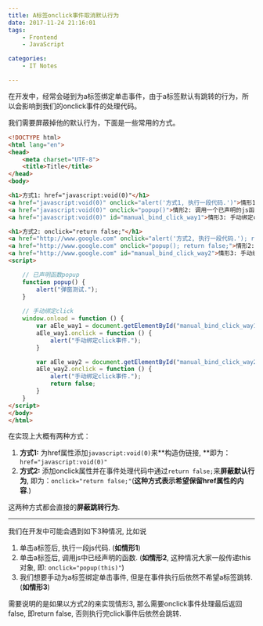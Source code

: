 ```yaml
---
title: A标签onclick事件取消默认行为
date: 2017-11-24 21:16:01
tags:
    - Frontend
    - JavaScript

categories:
	- IT Notes

---
```



在开发中，经常会碰到为a标签绑定单击事件，由于a标签默认有跳转的行为，所以会影响到我们的onclick事件的处理代码。

我们需要屏蔽掉他的默认行为，下面是一些常用的方式。

```html
<!DOCTYPE html>
<html lang="en">
<head>
    <meta charset="UTF-8">
    <title>Title</title>
</head>
<body>

<h1>方式1: href="javascript:void(0)"</h1>
<a href="javascript:void(0)" onclick="alert('方式1, 执行一段代码.')">情形1: 执行一段代码.</a> <br/>
<a href="javascript:void(0)" onclick="popup()">情形2: 调用一个已声明的js函数.</a> <br/>
<a href="javascript:void(0)" id="manual_bind_click_way1">情形3: 手动绑定click事件</a> <br/>

<h1>方式2: onclick="return false;"</h1>
<a href="http://www.google.com" onclick="alert('方式2, 执行一段代码.'); return false;">情形1: 执行一段代码.</a> <br/>
<a href="http://www.google.com" onclick="popup(); return false;">情形2: 调用一个已声明的js函数.</a> <br/>
<a href="http://www.google.com" id="manual_bind_click_way2">情形3: 手动绑定click事件</a>
<script>

    // 已声明函数popup
    function popup() {
        alert("弹窗测试.");
    }
    
    // 手动绑定click
    window.onload = function () {
        var aEle_way1 = document.getElementById("manual_bind_click_way1"); // 方式1 a标签.
        aEle_way1.onclick = function () {
            alert("手动绑定click事件.");
        }

        var aEle_way2 = document.getElementById("manual_bind_click_way2"); // 方式2 a标签.
        aEle_way2.onclick = function () {
            alert("手动绑定click事件.");
            return false;
        }
    }
</script>
</body>
</html>
```


在实现上大概有两种方式：

1. **方式1:** 为href属性添加`javascript:void(0)`来**构造伪链接, **即为：`href="javascript:void(0)"`
2. **方式2:** 添加onclick属性并在事件处理代码中通过`return false;`来**屏蔽默认行为**, 即为：`onclick="return false;"`(**这种方式表示希望保留href属性的内容**.)

这两种方式都会直接的**屏蔽跳转行为**.


----

我们在开发中可能会遇到如下3种情况, 比如说

1. 单击a标签后, 执行一段js代码. (**如情形1**)
2. 单击a标签后, 调用js中已经声明的函数. (**如情形2**, 这种情况大家一般传递this对象, 即: `onclick="popup(this)"`)
3. 我们想要手动为a标签绑定单击事件, 但是在事件执行后依然不希望a标签跳转. (**如情形3**)



需要说明的是如果以方式2的来实现情形3, 那么需要onclick事件处理最后返回false, 即return false, 否则执行完click事件后依然会跳转.
